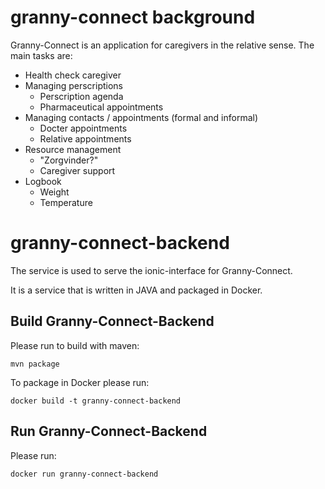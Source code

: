 # granny-connect background

Granny-Connect is an application for caregivers in the relative sense. The main tasks are:

 * Health check caregiver
 * Managing perscriptions
   * Perscription agenda
   * Pharmaceutical appointments
 * Managing contacts / appointments (formal and informal)
   * Docter appointments
   * Relative appointments
 * Resource management
   * "Zorgvinder?"
   * Caregiver support
 * Logbook
   * Weight
   * Temperature

# granny-connect-backend
The service is used to serve the ionic-interface for Granny-Connect.

It is a service that is written in JAVA and packaged in Docker.


## Build Granny-Connect-Backend

Please run to build with maven:

```mvn package```

To package in Docker please run:

```docker build -t granny-connect-backend```

## Run Granny-Connect-Backend

Please run:

```docker run granny-connect-backend```